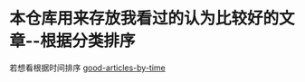 # 本仓库用来存放我看过的认为比较好的文章--根据分类排序
若想看根据时间排序 [good-articles-by-time](https://github.com/zhang0peter/good-articles-by-time)

[//]: # (This may be the most platform independent comment)

[comment]: <> (a reference style link.)

<!--- 
##  [go](go.md) 



##  [SDN](SDN.md)

## [Git](Git.md)

##  [Java](Java.md)

##  [Redis](Redis.md)

##  [Linux](Linux.md)


##  [Nginx](Nginx.md)


##  [NodeJs](NodeJs.md)


##  [Python](Python.md)


##  [LaTeX](LaTeX.md)


##  [Docker](Docker.md)

## [面经](面经.md)

## [风控](风控.md)

##  [爬虫](爬虫.md)

##  [考研](考研.md)

##  [硬件](硬件.md)


##  [逆向](逆向.md)


##  [安全](安全.md)


##  [密码](密码.md)


##  [前端](前端.md)

##  [设计](设计.md)


##  [网络](网络.md)


##  [安卓](安卓.md)


##  [毕业](毕业.md)


##  [虎嗅](虎嗅.md)


##  [健康](健康.md)


##  [英语](英语.md)



##  [找工作](找工作.md)

##  [大数据](大数据.md)

##  [观察者](观察者.md)
##  [信用卡](信用卡.md)

##  [图形学](图形学.md)


##  [电子书](电子书.md)


##  [数据库](数据库.md)


##  [区块链](区块链.md)


##  [赵皓阳](赵皓阳.md)


##  [时事热点](时事热点.md)

##  [技术网站](技术网站.md)

##  [数据结构](数据结构.md)


##  [机器学习](机器学习.md)

##  [编译原理](编译原理.md)


##  [技术杂类](技术杂类.md)

##  [工具类文章](工具类文章.md)

##  [非技术杂类](非技术杂类.md)    


##  [好奇心日报](好奇心日报.md)    

##  [公司八卦与薪资](公司八卦与薪资.md)

##  [计算机底层和操作系统](计算机底层.md) 


--->
